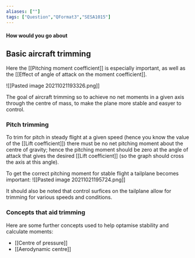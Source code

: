 ```yaml
---
aliases: [""]
tags: ["Question","QFormat3","SESA1015"]
---
```


#### How would you go about
## Basic aircraft trimming

Here the [[Pitching moment coefficient]] is especially important, as well as the [[Effect of angle of attack on the moment coefficient]].

![[Pasted image 20211021193326.png]]

The goal of aircraft trimming so to achieve no net moments in a given axis through the centre of mass, to make the plane more stable and easyer to control. 

### Pitch trimming

To trim for pitch in steady flight at a given speed (hence you know the value of the [[Lift coefficient]]) there must be no net pitching moment about the centre of gravity; hence the pitching moment should be zero at the angle of attack that gives the desired [[Lift coefficient]] (so the graph should cross the axis at this angle).

To get the correct pitching moment for stable flight a tailplane becomes important:
![[Pasted image 20211021195724.png]]

It should also be noted that control surfices on the tailplane allow for trimming for various speeds and conditions. 

### Concepts that aid trimming

Here are some further concepts used to help optamise stability and calculate moments:
- [[Centre of pressure]]
- [[Aerodynamic centre]]

